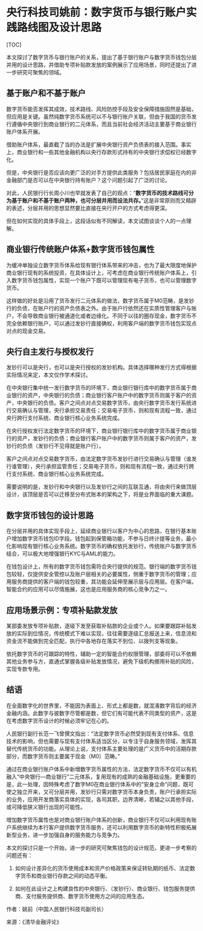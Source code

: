 # 央行科技司姚前：数字货币与银行账户实践路线图及设计思路
[TOC]

本文探讨了数字货币与银行账户的关系，提出了基于银行账户与数字货币钱包分层并用的设计思路，并借助专项补贴款发放的案例展示了应用场景，同时还提出了进一步研究可聚焦的领域。

## 基于账户和不基于账户

数字货币能否发挥其成效，技术路线、风险防控手段及安全保障措施固然是基础，但应用是关键。虽然纯数字货币系统可以不与银行账户关联，但由于我国的货币发行遵循中央银行到商业银行的二元体系，而且当前社会经济活动主要基于商业银行账户体系开展。

借助账户体系，最直截了当的办法是扩展中央银行资产负债表的接入范围。事实上，商业银行和一些其他金融机构以央行存款形式持有的中央银行求偿权已经数字化。

但是，中央银行是否应该向更广泛的对手方提供此类服务？包括居民家庭在内的非金融部门是否可以在中央银行持有账户？这个问题引起了广泛的讨论。

对此，人民银行行长周小川也早就发表了自己的观点：“**数字货币的技术路线可分为基于账户和不基于账户两种，也可分层并用而设法共存。**”这是非常原则而又精辟的表述，分层并用的思想显然要比直接在央行开户的方式考虑得更深。

但在如何实现的具体手段上，这段话似有不同解读，本文试图谈谈个人的一点理解。

## 商业银行传统账户体系+数字货币钱包属性

为缓冲单独设立数字货币体系给现有银行体系带来的冲击，也为了最大限度地保护商业银行现有的系统投资，在具体设计上，可考虑在商业银行传统账户体系上，引入数字货币钱包属性，实现一个账户下既可以管理现有电子货币，也可以管理数字货币。

这样做的好处是沿用了货币发行二元体系的做法，数字货币属于M0范畴，是发钞行的负债，在账户行的资产负债表之外。由于账户行依然还在实质性管理客户与账户，不会导致商业银行被通道化或者边缘化。不同于以往的圈存现金，数字货币不完全依赖银行账户，可以通过发钞行直接确权，利用客户端的数字货币钱包实现点对点的现金交易。

## 央行自主发行与授权发行

发钞行可以是央行，也可以是央行授权的发钞机构。具体选择哪种发行方式得根据实际情况来定，本文仅作学术探讨。

在中央银行集中统一发行数字货币的环境下，商业银行银行库中的数字货币属于商业银行的资产，中央银行的负债；商业银行客户账户中的数字货币则属于客户的资产，中央银行的负债。客户之间点对点交易数字货币，由央行数字货币发行系统进行交易确认与管理，央行承担交易责任；交易电子货币，则和现有流程一致，通过央行跨行支付系统、商业银行核心业务系统完成。

在央行授权发行法定数字货币的环境下，商业银行银行库中的数字货币属于商业银行的资产，发钞行的负债；商业银行客户账户中的数字货币则属于客户的资产，发钞行的负债（发钞行不见得就是账户行）。

客户之间点对点交易数字货币，由法定数字货币发钞行进行交易确认与管理（谁发行谁管理），央行承担监管责任；交易电子货币，则和现有流程一致，通过央行跨行支付系统、商业银行核心业务系统完成。

需要说明的是，发钞行和中央银行以及发钞行之间的互联互通，将由央行来做顶层设计，该顶层是否可以迁移至分布式账本的架构之下，将是业界面临的重大课题。

## 数字货币钱包的设计思路

在分层并用的具体实现手段上，延续商业银行以客户为中心的思路，在银行基本账户增加数字货币钱包ID字段。钱包起到保管箱功能，不参与日终计提等业务，最小化影响现有银行核心业务系统。数字货币的确权依托发钞行，传统账户与数字货币结合，可以极大地增强银行KYC与AML的能力。

在钱包设计上，所有的数字货币钱包需符合央行提供的规范。银行端的数字货币钱包较轻，仅提供安全管控以及账户层相关的必要属性，侧重于数字货币的管理；应用服务商提供的客户端的钱包较重，其功能会延伸至展示层与应用层。在客户端，智能合约的应用可以尽情施展，这也是应用服务商的核心竞争力之一。

## 应用场景示例：专项补贴款发放

某部委发放专项补贴款，逐级下发至获取补贴款的企业或个人。如果要跟踪补贴发放的实际到位情况，传统模式下难以实现，往往需要逐级汇总报送上来，信息流和资金流不能做到完全匹配，执行中各地存在落实不到位、以拨列支等现象。

依托数字货币的可跟踪的特性，辅助一定的智能合约权限管理，部委将可以不依赖其他业务参与方，直通式掌握各级补贴发放情况，避免下级机构挪用补贴的风险，实现专款专用。

## 结语

在全面数字化的世界里，不能因为表面上、形式上都是数，就混淆数字背后的经济金融内涵。此数字与彼数字尽管都是数，但它们有可能代表不同类型的资产，这是在考虑数字货币设计的时候必须牢记在心的。

人民银行副行长范一飞曾撰文指出：“法定数字货币必然受到现有支付体系、信息技术的影响，但也需要与现有支付体系适当区分，以专注于自身服务领域，发挥其替代传统货币的功能。从理论上说，支付体系主要处理的是广义货币中的活期存款部分，而数字货币则主要属于现金（M0）范畴。”

通过在商业银行账户体系中新增数字货币属性的方法，法定数字货币不仅可以有机融入“中央银行—商业银行”二元体系，复用现有的成熟的金融基础设施，更重要的是，此一处理，因特殊考虑了数字M0在商业银行体系中的“安身立命”问题，既可使之独立开来，又可分层并用，发钞行只需对数字货币本身负责，账户行承担实际的业务，应用开发商落实具体的实现，各司其职，边界清晰，若辅之以其他手段，或可降低狭义银行出现的可能性。

增加数字货币属性也是对商业银行账户体系的创新，商业银行不仅可以利用现有账户系统继续为本行客户提供数字货币服务，还可以利用数字货币的新特性积极拓展新型业务，进一步加强自身的服务能力与竞争力。

本文的探讨只是一个开始，进一步的研究可聚焦钱包的设计规范，更进一步考察的问题还有：

1. 如何设计差异化的货币使用成本和资产价格政策来保证转轨期的纸币、法定数字货币和商业银行存款之间的动态平衡。

2. 如何在此设计之上构建良性的中央银行、（发钞行）、商业银行、钱包服务提供商、支付服务提供商、数字货币使用方之间的应用生态。

作者：姚前（中国人民银行科技司副司长）

来源：《清华金融评论》

